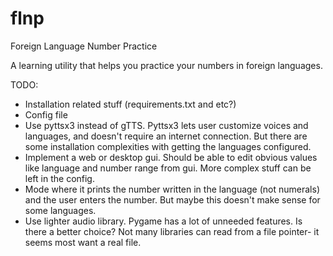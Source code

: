 # flnp
Foreign Language Number Practice

A learning utility that helps you practice your numbers in foreign languages.

TODO:
- Installation related stuff (requirements.txt and etc?)
- Config file
- Use pyttsx3 instead of gTTS. Pyttsx3 lets user customize voices and languages, and doesn't require an internet connection. But there are some installation complexities with getting the languages configured.
- Implement a web or desktop gui. Should be able to edit obvious values like language and number range from gui. More complex stuff can be left in the config.
- Mode where it prints the number written in the language (not numerals) and the user enters the number. But maybe this doesn't make sense for some languages.
- Use lighter audio library. Pygame has a lot of unneeded features. Is there a better choice? Not many libraries can read from a file pointer- it seems most want a real file.
